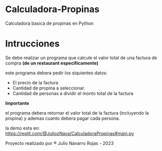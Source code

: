 # Calculadora-Propinas
Calculadora basica de propinas en Python

# Intrucciones

Se debe realizar un programa que calcule el valor total de una factura de compra **(de un restaurant especificamente)**

este programa debera pedir los siquientes datos:

* El precio de la factura 
* Cantidad de propina a seleccionar.
* Cantidad de personas a dividir el monto total de la factura

**Importante**

el programa debera retornar el valor total de la factura (incluyendo la propina) y ademas cuanto debera pagar cada persona.

la demo esta en: https://replit.com/@JuliozNava/CalculadoraPropinas#main.py


Proyecto realizado por  ® Julio Navarro Rojas - 2023
